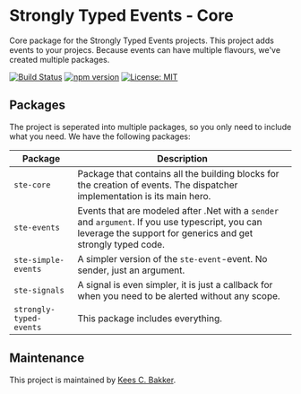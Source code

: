 # Strongly Typed Events - Core
Core package for the Strongly Typed Events projects. This
project adds events to your projecs. Because events can have
multiple flavours, we've created multiple packages.

[![Build Status](https://travis-ci.org/KeesCBakker/Strongly-Typed-Events-for-TypeScript.svg?branch=master)](https://travis-ci.org/KeesCBakker/Strongly-Typed-Events-for-TypeScript)
[![npm version](https://badge.fury.io/js/ste-core.svg)](https://badge.fury.io/js/ste-core)
[![License: MIT](https://img.shields.io/badge/License-MIT-yellow.svg)](https://opensource.org/licenses/MIT)

## Packages
The project is seperated into multiple packages, so you only need
to include what you need. We have the following packages:

|Package|Description|
|-------|-----------|
|`ste-core`|Package that contains all the building blocks for the creation of events. The dispatcher implementation is its main hero.|
|`ste-events`|Events that are modeled after .Net with a `sender` and `argument`. If you use typescript, you can leverage the support for generics and get strongly typed code.|
|`ste-simple-events`|A simpler version of the `ste-event`-event. No sender, just an argument.|
|`ste-signals`|A signal is even simpler, it is just a callback for when you need to be alerted without any scope.|
|`strongly-typed-events`|This package includes everything.|

## Maintenance
This project is maintained by <a href="https://keestalkstech.com/">Kees C. Bakker</a>.